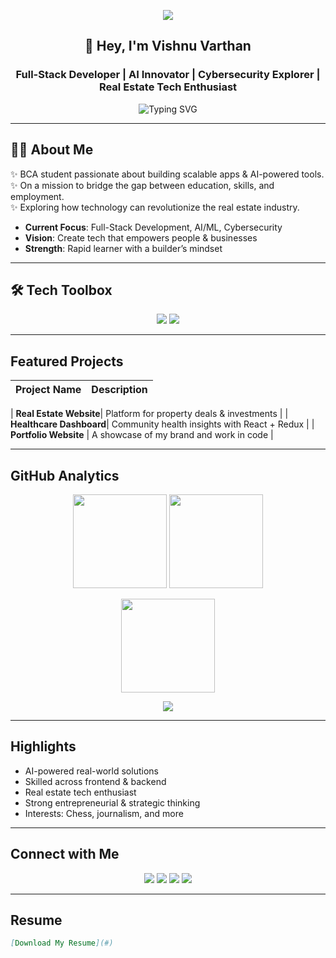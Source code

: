 <!-- 🚀 Advanced GitHub Profile README for Vishnu Varthan -->

<p align="center">
  <img src="https://capsule-render.vercel.app/api?type=waving&color=00C4FF&height=200&section=header&text=Vishnu%20Varthan&fontSize=50&fontColor=ffffff&animation=fadeIn&fontAlignY=38"/>
</p>

<h2 align="center">👋 Hey, I'm Vishnu Varthan</h2>
<h3 align="center">Full-Stack Developer | AI Innovator | Cybersecurity Explorer | Real Estate Tech Enthusiast</h3>

<p align="center">
  <img src="https://readme-typing-svg.herokuapp.com?font=Fira+Code&size=22&pause=1000&color=FFD700&width=700&lines=Turning+Ideas+into+Code;Solving+Job-Skill+Mismatch+with+AI;Blending+Tech+%26+Real+Estate;Always+Learning%2C+Always+Building" alt="Typing SVG" />
</p>

---

## 🧑‍💼 About Me

✨ BCA student passionate about building scalable apps & AI-powered tools.  
✨ On a mission to bridge the gap between education, skills, and employment.  
✨ Exploring how technology can revolutionize the real estate industry.

- **Current Focus**: Full-Stack Development, AI/ML, Cybersecurity  
- **Vision**: Create tech that empowers people & businesses  
- **Strength**: Rapid learner with a builder’s mindset  

---

## 🛠 Tech Toolbox 

<p align="center">
  <img src="https://skillicons.dev/icons?i=cpp,python,java,js,ts,html,css,react,redux,nodejs,express,mongodb,mysql,tailwind" />
  <img src="https://skillicons.dev/icons?i=git,github,vscode,figma,ps,linux" />
</p>

---

##  Featured Projects

| Project Name           | Description                                      |
|------------------------|--------------------------------------------------|

| **Real Estate Website**| Platform for property deals & investments        |
| **Healthcare Dashboard**| Community health insights with React + Redux     |
| **Portfolio Website**   | A showcase of my brand and work in code         |

---

##  GitHub Analytics

<p align="center">
  <img src="https://github-readme-stats.vercel.app/api?username=Vishnu-Varthan1&show_icons=true&theme=tokyonight&count_private=true" height="150"/>
  <img src="https://github-readme-stats.vercel.app/api/top-langs/?username=Vishnu-Varthan1&layout=compact&theme=tokyonight" height="150"/>
</p>

<p align="center">
  <img src="https://github-readme-streak-stats.herokuapp.com/?user=Vishnu-Varthan1&theme=tokyonight" height="150"/>
</p>

<p align="center">
  <img src="https://github-profile-trophy.vercel.app/?username=Vishnu-Varthan1&theme=tokyonight&no-frame=true&no-bg=true&margin-w=15&row=1" />
</p>

---

##  Highlights

- AI-powered real-world solutions  
- Skilled across frontend & backend  
- Real estate tech enthusiast  
- Strong entrepreneurial & strategic thinking  
- Interests: Chess, journalism, and more  

---

##  Connect with Me

<p align="center">
  <a href="https://www.linkedin.com/in/vishnuvarthanentrepreneur/" target="_blank"><img src="https://img.shields.io/badge/LinkedIn-0A66C2?logo=linkedin&logoColor=white" /></a>
  <a href="mailto:vishnuvarthan814@gmail.com"><img src="https://img.shields.io/badge/Email-D14836?logo=gmail&logoColor=white" /></a>
  <a href="https://github.com/Vishnu-Varthan1" target="_blank"><img src="https://img.shields.io/badge/GitHub-171515?logo=github&logoColor=white" /></a>
  <!-- Optionally, add or remove Twitter if used -->
  <a href="https://twitter.com/YOUR_TWITTER" target="_blank"><img src="https://img.shields.io/badge/Twitter-1DA1F2?logo=twitter&logoColor=white" /></a>
</p>

---

##  Resume

```markdown
[Download My Resume](#)
